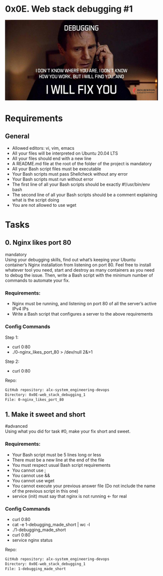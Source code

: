 # 0x0E. Web stack debugging #1
<img src="Web Debugging_1.jpg" />

# Requirements
## General
-  Allowed editors: vi, vim, emacs
-  All your files will be interpreted on Ubuntu 20.04 LTS
-  All your files should end with a new line
-  A README.md file at the root of the folder of the project is mandatory
-  All your Bash script files must be executable
-  Your Bash scripts must pass Shellcheck without any error
-  Your Bash scripts must run without error
-  The first line of all your Bash scripts should be exactly #!/usr/bin/env bash
-  The second line of all your Bash scripts should be a comment explaining what is the script doing
-  You are not allowed to use wget

# Tasks
## 0. Nginx likes port 80
mandatory <br>
Using your debugging skills, find out what’s keeping your Ubuntu container’s Nginx installation from listening on port 80. Feel free to install whatever tool you need, start and destroy as many containers as you need to debug the issue. Then, write a Bash script with the minimum number of commands to automate your fix.

### Requirements:
-  Nginx must be running, and listening on port 80 of all the server’s active IPv4 IPs
-  Write a Bash script that configures a server to the above requirements

### Config Commands
Step 1:
-  curl 0:80
-  ./0-nginx_likes_port_80 > /dev/null 2&>1

Step 2:
-  curl 0:80

Repo:

    GitHub repository: alx-system_engineering-devops
    Directory: 0x0E-web_stack_debugging_1
    File: 0-nginx_likes_port_80


## 1. Make it sweet and short
#advanced <br>
Using what you did for task #0, make your fix short and sweet.

### Requirements:
-  Your Bash script must be 5 lines long or less
-  There must be a new line at the end of the file
-  You must respect usual Bash script requirements
-  You cannot use ;
-  You cannot use &&
-  You cannot use wget
-  You cannot execute your previous answer file (Do not include the name of the previous script in this one)
-  service (init) must say that nginx is not running ← for real

### Config Commands
-  curl 0:80
-  cat -e 1-debugging_made_short | wc -l
-  ./1-debugging_made_short
-  curl 0:80
-  service nginx status

Repo:

    GitHub repository: alx-system_engineering-devops
    Directory: 0x0E-web_stack_debugging_1
    File: 1-debugging_made_short

